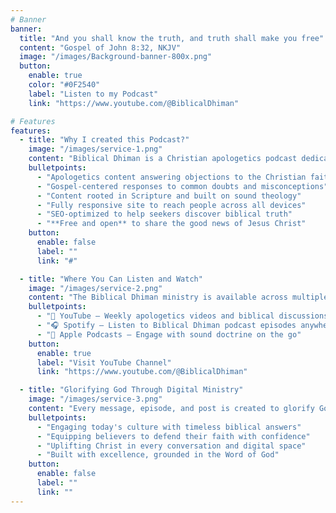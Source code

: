 ```yaml
---
# Banner
banner:
  title: "And you shall know the truth, and truth shall make you free"
  content: "Gospel of John 8:32, NKJV"
  image: "/images/Background-banner-800x.png"
  button:
    enable: true
    color: "#0F2540"
    label: "Listen to my Podcast"
    link: "https://www.youtube.com/@BiblicalDhiman"

# Features
features:
  - title: "Why I created this Podcast?"
    image: "/images/service-1.png"
    content: "Biblical Dhiman is a Christian apologetics podcast dedicated to defending the faith and answering questions raised against Christianity, God, and the Bible. Through thoughtful content grounded in Scripture, we seek to build up believers and engage seekers with gentleness and truth."
    bulletpoints:
      - "Apologetics content answering objections to the Christian faith"
      - "Gospel-centered responses to common doubts and misconceptions"
      - "Content rooted in Scripture and built on sound theology"
      - "Fully responsive site to reach people across all devices"
      - "SEO-optimized to help seekers discover biblical truth"
      - "**Free and open** to share the good news of Jesus Christ"
    button:
      enable: false
      label: ""
      link: "#"

  - title: "Where You Can Listen and Watch"
    image: "/images/service-2.png"
    content: "The Biblical Dhiman ministry is available across multiple platforms to make biblical truth more accessible. Whether you prefer watching videos or listening on the go, you can find our content where it’s most convenient for you."
    bulletpoints:
      - "🎥 YouTube — Weekly apologetics videos and biblical discussions"
      - "🎧 Spotify — Listen to Biblical Dhiman podcast episodes anywhere"
      - "🍎 Apple Podcasts — Engage with sound doctrine on the go"
    button:
      enable: true
      label: "Visit YouTube Channel"
      link: "https://www.youtube.com/@BiblicalDhiman"

  - title: "Glorifying God Through Digital Ministry"
    image: "/images/service-3.png"
    content: "Every message, episode, and post is created to glorify God and point others to Christ. Our aim is not just to win arguments, but to win hearts for the kingdom through reasoned faith and loving truth."
    bulletpoints:
      - "Engaging today's culture with timeless biblical answers"
      - "Equipping believers to defend their faith with confidence"
      - "Uplifting Christ in every conversation and digital space"
      - "Built with excellence, grounded in the Word of God"
    button:
      enable: false
      label: ""
      link: ""
---
```

